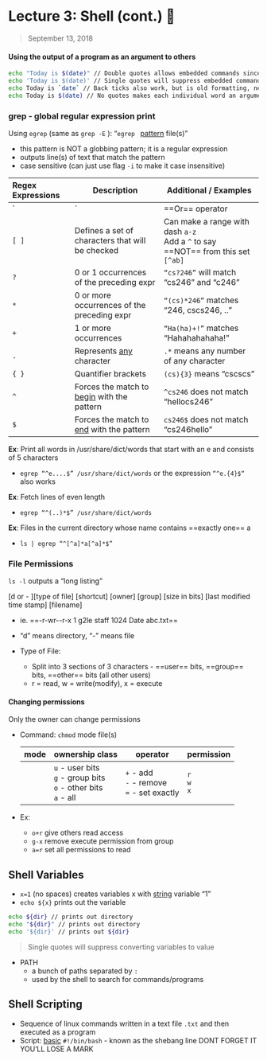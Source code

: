 # Lecture 3: Shell (cont.) 🐚

>  September 13, 2018

#### Using the output of a program as an argument to others

```bash
echo "Today is $(date)" // Double quotes allows embedded commands since it is one argument
echo 'Today is $(date)' // Single quotes will suppress embedded commands
echo Today is `date` // Back ticks also work, but is old formatting, nesting breaks it
echo Today is $(date) // No quotes makes each individual word an argument, so it works here
```

### grep - global regular expression print ### 

Using `egrep` (same as `grep -E` ): “`egrep ` <u>pattern</u> file(s)”

- this pattern is NOT a globbing pattern; it is a regular expression
- outputs line(s) of text that match the pattern
- case sensitive (can just use flag `-i` to make it case insensitive)

| Regex Expressions | Description                                       | Additional / Examples                                        |
| :---------------- | ------------------------------------------------- | ------------------------------------------------------------ |
| `|`               | ==Or== operator                                   | `“abc|def”`                                                  |
| `[ ]`             | Defines a set of characters that will be checked  | Can make a range with dash `a-z`<br/> Add a `^` to say ==NOT== from this set `[^ab]` |
| `?`               | 0 or 1 occurrences of the preceding expr          | `“cs?246”` will match “cs246” and “c246”                     |
| `*`               | 0 or more occurrences of the preceding expr       | `“(cs)*246”` matches “246, cscs246, ..”                      |
| `+`               | 1 or more occurrences                             | `“Ha(ha)+!”` matches “Hahahahahaha!”                         |
| `.`               | Represents <u>any</u> character                   | `.*` means any number of any character                       |
| `{ }`             | Quantifier brackets                               | `(cs){3}` means “cscscs”                                     |
| `^`               | Forces the match to <u>begin</u> with the pattern | `^cs246` does not match “hellocs246”                         |
| `$`               | Forces the match to <u>end</u> with the pattern   | `cs246$` does not match “cs246hello”                         |

**Ex**: Print all words in /usr/share/dict/words that start with an e and consists of 5 characters

- `egrep “^e....$” /usr/share/dict/words` or the expression `“^e.{4}$“` also works

**Ex**: Fetch lines of even length

- `egrep “^(..)*$” /usr/share/dict/words`

**Ex**: Files in the current directory whose name contains ==exactly one== a

- `ls | egrep “^[^a]*a[^a]*$”`

### File Permissions

`ls -l` outputs a “long listing”

\[d or - ]\[type of file]   \[shortcut]   \[owner]   \[group]   \[size in bits]   \[last modified time stamp]   \[filename]

- ie. ==-r-wr--r-x 1 g2le staff 1024 Date abc.txt==

- “d” means directory, “-” means file
- Type of File:
  - Split into 3 sections of 3 characters - ==user== bits, ==group== bits, ==other== bits (all other users)
  - r = read, w = write(modify), x = execute

#### Changing permissions

Only the owner can change permissions

- Command: `chmod` mode file(s)

  | mode | ownership class                                              | operator                                           | permission            |
  | ---- | ------------------------------------------------------------ | -------------------------------------------------- | --------------------- |
  |      | `u` - user bits<br />`g` - group bits<br />`o` - other bits<br />`a` - all | `+` - add<br />`-` - remove<br />`=` - set exactly | `r`<br />`w`<br />`x` |

- Ex: 

  - `o+r` give others read access
  - `g-x` remove execute permission from group
  - `a=r` set all permissions to read

## Shell Variables

- `x=1` (no spaces) creates variables x with <u>string</u> variable “1”
- `echo ${x}` prints out the variable

```bash
echo ${dir} // prints out directory
echo "${dir}" // prints out directory
echo '${dir}' // prints out ${dir}
```

> Single quotes will suppress converting variables to value

- PATH
  - a bunch of paths separated by `:`
  - used by the shell to search for commands/programs

## Shell Scripting

- Sequence of linux commands written in a text file `.txt` and then executed as a program
- Script: <u>basic</u> `#!/bin/bash` - known as the shebang line DONT FORGET IT YOU’LL LOSE A MARK